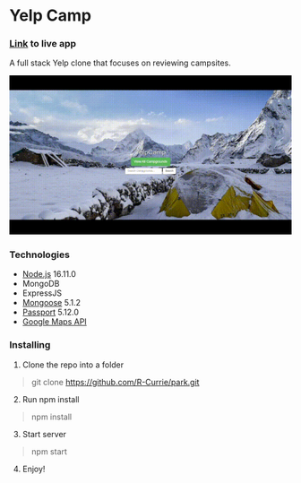 # Yelp Camp

### [Link](https://r-currie-park.herokuapp.com/) to live app

A full stack Yelp clone that focuses on reviewing campsites. 

![Yelp Camp Demo](public/images/yelpcamp.gif)

### Technologies
* [Node.js](https://reactjs.org/) 16.11.0
* MongoDB
* ExpressJS
* [Mongoose](https://reacttraining.com/react-router/web/guides/quick-start) 5.1.2
* [Passport](https://fontawesome.com/) 5.12.0
* [Google Maps API](https://facebook.github.io/create-react-app/docs/getting-started)

### Installing

1. Clone the repo into a folder
> git clone https://github.com/R-Currie/park.git
2. Run npm install
> npm install
3. Start server
> npm start
4. Enjoy!
